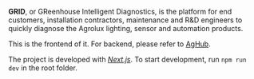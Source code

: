 **GRID**, or GReenhouse Intelligent Diagnostics, is the platform for end customers, installation contractors, maintenance and R&D engineers to quickly diagnose the Agrolux lighting, sensor and automation products.

This is the frontend of it. For backend, please refer to [AgHub](https://github.com/wrenzh/AgHub).

The project is developed with [*Next.js*](https://nextjs.org). To start development, run `npm run dev` in the root folder.